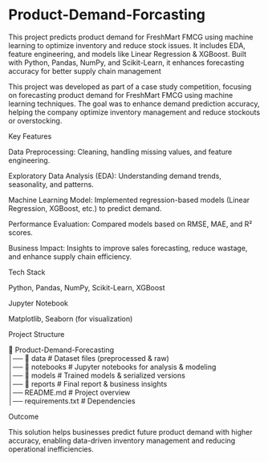 # Product-Demand-Forcasting
This project predicts product demand for FreshMart FMCG using machine learning to optimize inventory and reduce stock issues. It includes EDA, feature engineering, and models like Linear Regression &amp; XGBoost. Built with Python, Pandas, NumPy, and Scikit-Learn, it enhances forecasting accuracy for better supply chain management

This project was developed as part of a case study competition, focusing on forecasting product demand for FreshMart FMCG using machine learning techniques. The goal was to enhance demand prediction accuracy, helping the company optimize inventory management and reduce stockouts or overstocking.

Key Features

Data Preprocessing: Cleaning, handling missing values, and feature engineering.

Exploratory Data Analysis (EDA): Understanding demand trends, seasonality, and patterns.

Machine Learning Model: Implemented regression-based models (Linear Regression, XGBoost, etc.) to predict demand.

Performance Evaluation: Compared models based on RMSE, MAE, and R² scores.

Business Impact: Insights to improve sales forecasting, reduce wastage, and enhance supply chain efficiency.


Tech Stack

Python, Pandas, NumPy, Scikit-Learn, XGBoost

Jupyter Notebook

Matplotlib, Seaborn (for visualization)


Project Structure

📂 Product-Demand-Forecasting  
│── 📁 data                # Dataset files (preprocessed & raw)  
│── 📁 notebooks           # Jupyter notebooks for analysis & modeling  
│── 📁 models              # Trained models & serialized versions  
│── 📁 reports             # Final report & business insights  
│── README.md              # Project overview  
│── requirements.txt       # Dependencies

Outcome

This solution helps businesses predict future product demand with higher accuracy, enabling data-driven inventory management and reducing operational inefficiencies.
